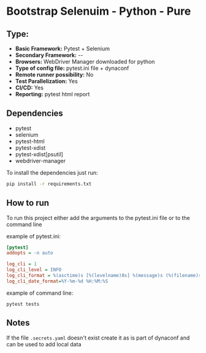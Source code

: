# Bootstrap Selenuim - Python - Pure

## Type:

- **Basic Framework:** Pytest + Selenium
- **Secondary Framework:** --
- **Browsers:** WebDriver Manager downloaded for python
- **Type of config file:** pytest.ini file + dynaconf
- **Remote runner possibility:** No
- **Test Parallelization:** Yes
- **CI/CD:** Yes
- **Reporting:** pytest html report

## Dependencies

- pytest
- selenium
- pytest-html
- pytest-xdist
- pytest-xdist[psutil]
- webdriver-manager

To install the dependencies just run:

```sh
pip install -r requirements.txt
```

## How to run

To run this project either add the arguments to the pytest.ini file or to the command line

example of pytest.ini:

```ini
[pytest]
addopts = -n auto

log_cli = 1
log_cli_level = INFO
log_cli_format = %(asctime)s [%(levelname)8s] %(message)s (%(filename)s:%(lineno)s)
log_cli_date_format=%Y-%m-%d %H:%M:%S
```

example of command line:

```shell
pytest tests
```

## Notes

If the file `.secrets.yaml` doesn't exist create it as is part of dynaconf and can be used to add local data
